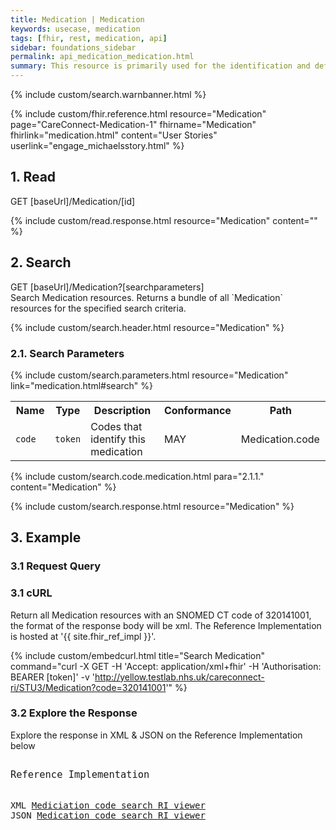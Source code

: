 ```yaml
---
title: Medication | Medication
keywords: usecase, medication
tags: [fhir, rest, medication, api]
sidebar: foundations_sidebar
permalink: api_medication_medication.html
summary: This resource is primarily used for the identification and definition of a medication. It covers the ingredients and the packaging for a medication.
---
```

{% include custom/search.warnbanner.html %}

{% include custom/fhir.reference.html resource="Medication" page="CareConnect-Medication-1" fhirname="Medication" fhirlink="medication.html" content="User Stories" userlink="engage_michaelsstory.html" %}

## 1. Read ##

<div markdown="span" class="alert alert-success" role="alert">
GET [baseUrl]/Medication/[id]</div>

{% include custom/read.response.html resource="Medication" content="" %}

## 2. Search ##

<div markdown="span" class="alert alert-success" role="alert">
GET [baseUrl]/Medication?[searchparameters]</div>
Search Medication resources. Returns a bundle of all `Medication` resources for the specified search criteria.

{% include custom/search.header.html resource="Medication" %}

### 2.1. Search Parameters ###

{% include custom/search.parameters.html resource="Medication" link="medication.html#search" %}

<table style="min-width:100%;width:100%">
<tr id="clinical">
    <th style="width:15%;">Name</th>
    <th style="width:10%;">Type</th>
    <th style="width:40%;">Description</th>
    <th style="width:5%;">Conformance</th>
    <th style="width:30%;">Path</th>
</tr>
<tr>
    <td><code class="highlighter-rouge">code</code></td>
    <td><code class="highlighter-rouge">token</code></td>
    <td>Codes that identify this medication</td>
    <td>MAY</td>
    <td>Medication.code</td>
</tr>
</table>

{% include custom/search.code.medication.html para="2.1.1." content="Medication" %}

{% include custom/search.response.html resource="Medication" %}


## 3. Example ##

### 3.1 Request Query ###

<h3 id="32-response-headers">3.1 cURL</h3>

Return all Medication resources with an SNOMED CT code of 320141001, the format of the response body will be xml. The Reference Implementation is hosted at '{{ site.fhir_ref_impl }}'.

{% include custom/embedcurl.html title="Search Medication" command="curl -X GET -H 'Accept: application/xml+fhir' -H 'Authorisation: BEARER [token]' -v 'http://yellow.testlab.nhs.uk/careconnect-ri/STU3/Medication?code=320141001'" %}

<h3 id="32-response-headers">3.2 Explore the Response</h3>

Explore the response in XML & JSON on the Reference Implementation below
<div class="language-http highlighter-rouge">
<pre class="highlight">
<p style="font-size: 110%;">Reference Implementation</p>
XML <a target="_blank" href="{{ site.fhir_ref_impl }}search?serverId=home&encoding=xml&pretty=true&resource=Medication&param.0.qualifier=&param.0.0=&param.0.1=320141001&param.0.name=code&param.0.type=token&resource-search-limit=&encoding=xml">Mediciation code search RI viewer</a>
JSON <a target="_blank" href="{{ site.fhir_ref_impl }}search?serverId=home&encoding=xml&pretty=true&resource=Medication&param.0.qualifier=&param.0.0=&param.0.1=320141001&param.0.name=code&param.0.type=token&resource-search-limit=&encoding=json">Medication code search RI viewer</a>
</pre>
</div>

